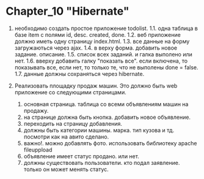 # Chapter_10 "Hibernate"

1. необходимо создать простое приложение todolist.
	1.1. одна таблица в базе item с полями id, desc. created, done.
	1.2. веб приложение должно иметь одну страницу index.html. 
	1.3. все данные на форму загружаються через ajax.
	1.4. в верху форма. добавить новое задание. описание.
	1.5. список всех заданий. и галка выполено или нет.
	1.6. вверху добавить галку "показать все". если включена, то показывать все, если нет,
		 то только те, что не выполены done = false.
	1.7. данные должны сохраняться через hibernate.

2. Реализовать площадку продаж машин. 
	Это должно быть web приложение со следующими страницами.
	1. основная страница. таблица со всеми объявлениям машин на продажу.
	2. на странице должна быть кнопка. добавить новое объявление.
	3. переходить на страницу добавления.
	4. должны быть категории машины. марка. тип кузова и тд. посмотри как на авито сделано.
	5. важно!. можно добавлять фото. использовать библиотеку apache fileuppload
	6. объявление имеет статус продано. или нет.
	7. должны существовать пользователи. кто подал заявление. только он может менять статус.
    